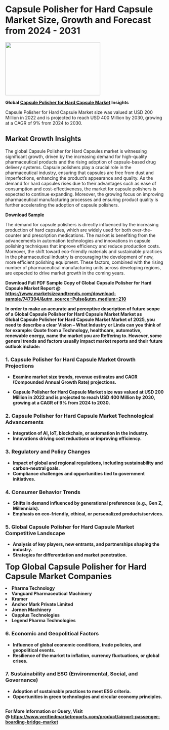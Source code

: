 <H1>Capsule Polisher for Hard Capsule Market Size, Growth and Forecast from 2024 - 2031</H1><img class="aligncenter size-medium wp-image-584254" src="https://thirdeyenews.in/wp-content/uploads/2024/09/Global-Market-Research-300x168.jpeg" alt="" width="300" height="168" /><p><strong>Global&nbsp;<a href="https://www.marketsizeandtrends.com/download-sample/747394/&amp;utm_source=Pulse&amp;utm_medium=210">Capsule Polisher for Hard Capsule Market</a> Insights</strong></p><p>Capsule Polisher for Hard Capsule Market size was valued at USD 200 Million in 2022 and is projected to reach USD 400 Million by 2030, growing at a CAGR of 9% from 2024 to 2030.</p><p><h2>Market Growth Insights</h2> <p>The global Capsule Polisher for Hard Capsules market is witnessing significant growth, driven by the increasing demand for high-quality pharmaceutical products and the rising adoption of capsule-based drug delivery systems. Capsule polishers play a crucial role in the pharmaceutical industry, ensuring that capsules are free from dust and imperfections, enhancing the product’s appearance and quality. As the demand for hard capsules rises due to their advantages such as ease of consumption and cost-effectiveness, the market for capsule polishers is expected to continue expanding. Moreover, the growing focus on improving pharmaceutical manufacturing processes and ensuring product quality is further accelerating the adoption of capsule polishers.</p> <p><strong>Download Sample</strong></p> <p>The demand for capsule polishers is directly influenced by the increasing production of hard capsules, which are widely used for both over-the-counter and prescription medications. The market is benefiting from the advancements in automation technologies and innovations in capsule polishing techniques that improve efficiency and reduce production costs. Moreover, the shift toward eco-friendly materials and sustainable practices in the pharmaceutical industry is encouraging the development of new, more efficient polishing equipment. These factors, combined with the rising number of pharmaceutical manufacturing units across developing regions, are expected to drive market growth in the coming years.</p> <p><strong></p><p><span class=""><strong>Download Full PDF Sample Copy of Global Capsule Polisher for Hard Capsule Market Report</strong> @ <a href="https://www.marketsizeandtrends.com/download-sample/747394/&amp;utm_source=Pulse&amp;utm_medium=210" target="_blank">https://www.marketsizeandtrends.com/download-sample/747394/&amp;utm_source=Pulse&amp;utm_medium=210</a></span></p><p>In order to make an accurate and perceptive description of future scope of a Global&nbsp;Capsule Polisher for Hard Capsule Market Market as Global&nbsp;Capsule Polisher for Hard Capsule Market Market of 2025, you need to describe a clear Vision &ndash; What Industry or Linda can you think of for example: Quote from a Technology, healthcare, automotive, renewable energy, name the market you are Reffering to. However, some general trends and factors usually impact market reports and their future outlook include:</p><h3>1.&nbsp;<strong>Capsule Polisher for Hard Capsule Market Growth Projections</strong></h3><ul><li>Examine market size trends, revenue estimates and CAGR (Compounded Annual Growth Rate) projections.</li><li><p>Capsule Polisher for Hard Capsule Market size was valued at USD 200 Million in 2022 and is projected to reach USD 400 Million by 2030, growing at a CAGR of 9% from 2024 to 2030.</p></li></ul><h3>2.&nbsp;<strong>Capsule Polisher for Hard Capsule Market Technological Advancements</strong></h3><ul><li>Integration of AI, IoT, blockchain, or automation in the industry.</li><li>Innovations driving cost reductions or improving efficiency.</li></ul><h3>3.&nbsp;<strong>Regulatory and Policy Changes</strong></h3><ul><li>Impact of global and regional regulations, including sustainability and carbon-neutral goals.</li><li>Compliance challenges and opportunities tied to government initiatives.</li></ul><h3>4.&nbsp;<strong>Consumer Behavior Trends</strong></h3><ul><li>Shifts in demand influenced by generational preferences (e.g., Gen Z, Millennials).</li><li>Emphasis on eco-friendly, ethical, or personalized products/services.</li></ul><h3>5.&nbsp;<strong>Global Capsule Polisher for Hard Capsule Market Competitive Landscape</strong></h3><ul><li>Analysis of key players, new entrants, and partnerships shaping the industry.</li><li>Strategies for differentiation and market penetration.</li></ul><p data-pm-slice="1 1 []"><span style="color: inherit; font-family: inherit; font-size: 25px;">Top Global Capsule Polisher for Hard Capsule Market Companies</span></p><div class="" data-test-id=""><p><li>Pharma Technology</li><li> Vanguard Pharmaceutical Machinery</li><li> Kramer</li><li> Anchor Mark Private Limited</li><li> Jornen Machinery</li><li> Capplus Technologies</li><li> Legend Pharma Technologies</li></p></div><h3>6.&nbsp;<strong>Economic and Geopolitical Factors</strong></h3><ul><li>Influence of global economic conditions, trade policies, and geopolitical events.</li><li>Resilience of the market to inflation, currency fluctuations, or global crises.</li></ul><h3>7.&nbsp;<strong>Sustainability and ESG (Environmental, Social, and Governance)</strong></h3><ul><li>Adoption of sustainable practices to meet ESG criteria.</li><li>Opportunities in green technologies and circular economy principles.</li></ul><h2><strong style="font-size: 14px;">For More Information or Query, Visit @&nbsp;</strong><a style="background-color: #ffffff; font-size: 14px;" href="https://www.marketsizeandtrends.com/report/capsule-polisher-for-hard-capsule-market/" target="_blank">https://www.verifiedmarketreports.com/product/airport-passenger-boarding-bridge-market</a></h2>
